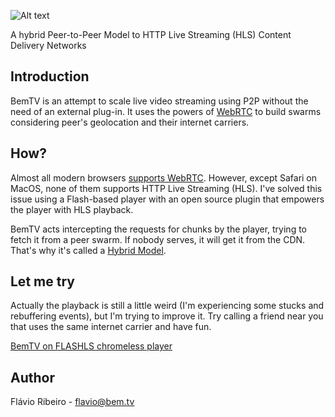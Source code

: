 ![Alt text](http://bem.tv/static/bemtvgithub.png)

A hybrid Peer-to-Peer Model to HTTP Live Streaming (HLS) Content Delivery Networks


## Introduction

BemTV is an attempt to scale live video streaming using P2P without the need of an external plug-in. It uses the powers of [WebRTC](http://www.webrtc.org/) to build swarms considering peer's geolocation and their internet carriers.

## How?

Almost all modern browsers [supports WebRTC](http://iswebrtcreadyyet.com/). However, except Safari on MacOS, none of them supports HTTP Live Streaming (HLS). I've solved this issue using a Flash-based player with an open source plugin that empowers the player with HLS playback.

BemTV acts intercepting the requests for chunks by the player, trying to fetch it from a peer swarm. If nobody serves, it will get it from the CDN. That's why it's called a [Hybrid Model](http://en.wikipedia.org/wiki/Peer-to-peer#Hybrid_models).

## Let me try
Actually the playback is still a little weird (I'm experiencing some stucks and rebuffering events), but I'm trying to improve it. Try calling a friend near you that uses the same internet carrier and have fun.

[BemTV on FLASHLS chromeless player](http://bem.tv/demo.html)



## Author

Flávio Ribeiro  - flavio@bem.tv
